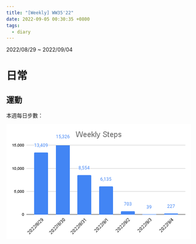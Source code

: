 ```yaml
---
title: "[Weekly] WW35'22"
date: 2022-09-05 00:30:35 +0800
tags:
  - diary
---
```


2022/08/29 ~ 2022/09/04

# 日常

## 運動

本週每日步數：

![WW35](/assets/WW35.png)